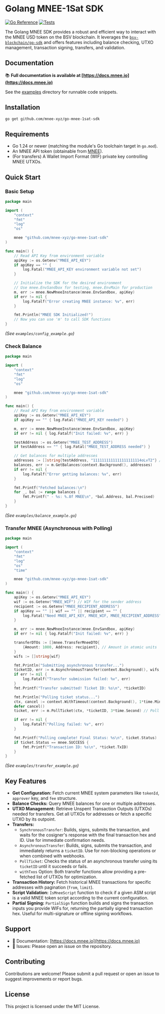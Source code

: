 # Golang MNEE-1Sat SDK

[![Go Reference](https://pkg.go.dev/badge/github.com/mnee-xyz/go-mnee-1sat-sdk.svg)](https://pkg.go.dev/github.com/mnee-xyz/go-mnee-1sat-sdk)
[![Tests](https://github.com/mnee-xyz/go-mnee-1sat-sdk/actions/workflows/go-test.yml/badge.svg)](https://github.com/mnee-xyz/go-mnee-1sat-sdk/actions/workflows/go-test.yml)

The Golang MNEE SDK provides a robust and efficient way to interact with the MNEE USD token on the BSV blockchain. It leverages the [`bsv-blockchain/go-sdk`](https://github.com/bsv-blockchain/go-sdk) and offers features including balance checking, UTXO management, transaction signing, transfers, and validation.

## Documentation

📚 **Full documentation is available at [https://docs.mnee.io](https://docs.mnee.io)**

See the [examples](./examples) directory for runnable code snippets.

## Installation

```bash
go get github.com/mnee-xyz/go-mnee-1sat-sdk
```

## Requirements

- Go 1.24 or newer (matching the module's Go toolchain target in `go.mod`).
- An MNEE API token (obtainable from [MNEE](https://developer.mnee.net)).
- (For transfers) A Wallet Import Format (WIF) private key controlling MNEE UTXOs.

## Quick Start

### Basic Setup

```go
package main

import (
	"context"
	"fmt"
	"log"
	"os"

	mnee "github.com/mnee-xyz/go-mnee-1sat-sdk" 
)

func main() {
	// Read API Key from environment variable
	apiKey := os.Getenv("MNEE_API_KEY")
	if apiKey == "" {
		log.Fatal("MNEE_API_KEY environment variable not set")
	}

	// Initialize the SDK for the desired environment
	// Use mnee.EnvSandbox for testing, mnee.EnvMain for production
	m, err := mnee.NewMneeInstance(mnee.EnvSandbox, apiKey)
	if err != nil {
		log.Fatalf("Error creating MNEE instance: %v", err)
	}

	fmt.Println("MNEE SDK Initialized!")
	// Now you can use 'm' to call SDK functions
}

```
*(See `examples/config_example.go`)*

### Check Balance

```go
package main

import (
	"context"
	"fmt"
	"log"
	"os"

	mnee "github.com/mnee-xyz/go-mnee-1sat-sdk" 
)

func main() {
	// Read API Key from environment variable
	apiKey := os.Getenv("MNEE_API_KEY")
	if apiKey == "" { log.Fatal("MNEE_API_KEY needed") }

	m, err := mnee.NewMneeInstance(mnee.EnvSandbox, apiKey)
	if err != nil { log.Fatalf("Init failed: %v", err) }

	testAddress := os.Getenv("MNEE_TEST_ADDRESS")
	if testAddress == "" { log.Fatal("MNEE_TEST_ADDRESS needed") }

	// Get balances for multiple addresses
	addresses := []string{testAddress, "1111111111111111111114oLvT2"} // A known empty address
	balances, err := m.GetBalances(context.Background(), addresses)
	if err != nil {
		log.Fatalf("Error getting balances: %v", err)
	}

	fmt.Printf("Fetched balances:\n")
	for _, bal := range balances {
		fmt.Printf(" - %s: %.8f MNEE\n", *bal.Address, bal.Precised)
	}
}
```
*(See `examples/balance_example.go`)*

### Transfer MNEE (Asynchronous with Polling)

```go
package main

import (
	"context"
	"fmt"
	"log"
	"os"
	"time"

	mnee "github.com/mnee-xyz/go-mnee-1sat-sdk"
)

func main() {
	apiKey := os.Getenv("MNEE_API_KEY")
	wif := os.Getenv("MNEE_WIF") // WIF for the sender address
	recipient := os.Getenv("MNEE_RECIPIENT_ADDRESS")
	if apiKey == "" || wif == "" || recipient == "" {
		log.Fatal("Need MNEE_API_KEY, MNEE_WIF, MNEE_RECIPIENT_ADDRESS")
	}

	m, err := mnee.NewMneeInstance(mnee.EnvSandbox, apiKey)
	if err != nil { log.Fatalf("Init failed: %v", err) }

	transferDTOs := []mnee.TransferMneeDTO{
		{Amount: 1000, Address: recipient}, // Amount in atomic units
	}
	wifs := []string{wif}

	fmt.Println("Submitting asynchronous transfer...")
	ticketID, err := m.AsynchronousTransfer(context.Background(), wifs, transferDTOs, false, nil, nil, nil)
	if err != nil {
		log.Fatalf("Transfer submission failed: %v", err)
	}
	fmt.Printf("Transfer submitted! Ticket ID: %s\n", *ticketID)

	fmt.Println("Polling ticket status...")
	ctx, cancel := context.WithTimeout(context.Background(), 1*time.Minute)
	defer cancel()
	ticket, err := m.PollTicket(ctx, *ticketID, 3*time.Second) // Poll every 3 seconds

	if err != nil {
		log.Fatalf("Polling failed: %v", err)
	}

	fmt.Printf("Polling complete! Final Status: %s\n", ticket.Status)
	if ticket.Status == mnee.SUCCESS {
		fmt.Printf("Transaction ID: %s\n", *ticket.TxID)
	}
}
```
*(See `examples/transfer_example.go`)*

## Key Features

- **Get Configuration:** Fetch current MNEE system parameters like `tokenId`, `approver` key, and `fee` structure.
- **Balance Checks:** Query MNEE balances for one or multiple addresses.
- **UTXO Management:** Retrieve Unspent Transaction Outputs (UTXOs) needed for transfers. Get all UTXOs for addresses or fetch a specific UTXO by its outpoint.
- **Transfers:**
    - `SynchronousTransfer`: Builds, signs, submits the transaction, and waits for the cosigner's response with the final transaction hex and ID. Use for immediate confirmation needs.
    - `AsynchronousTransfer`: Builds, signs, submits the transaction, and immediately returns a `ticketID`. Use for non-blocking operations or when combined with webhooks.
    - `PollTicket`: Checks the status of an asynchronous transfer using its `ticketID` until it succeeds or fails.
    - `withTxos` Option: Both transfer functions allow providing a pre-fetched list of UTXOs for optimization.
- **Transaction History:** Fetch historical MNEE transactions for specific addresses with pagination (`from`, `limit`).
- **Script Validation:** `IsMneeScript` function to check if a given ASM script is a valid MNEE token script according to the current configuration.
- **Partial Signing:** `PartialSign` function builds and signs the transaction inputs you provide WIFs for, returning the partially signed transaction hex. Useful for multi-signature or offline signing workflows.

## Support

- 📖 Documentation: [https://docs.mnee.io](https://docs.mnee.io)
- 🐛 Issues: Please open an issue on the repository.

## Contributing

Contributions are welcome! Please submit a pull request or open an issue to suggest improvements or report bugs.

## License

This project is licensed under the MIT License.